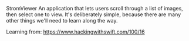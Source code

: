StromViewer
An application that lets users scroll through a list of images, then select one to view. 
It's deliberately simple, because there are many other things we'll need to learn along the way.

Learning from: https://www.hackingwithswift.com/100/16
